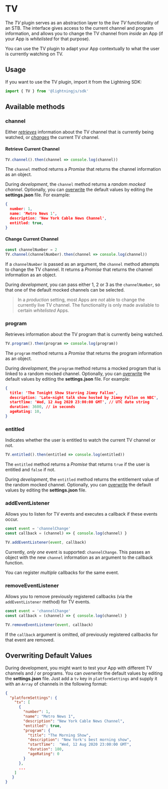 # TV

The *TV* plugin serves as an abstraction layer to the *live TV* functionality of an STB. The interface gives access to the current channel
and program information, and allows you to change the TV channel from *inside* an App (if your App is *whitelisted* for that purpose).

You can use the TV plugin to adapt your App contextually to what the user is currently watching on TV.

## Usage

If you want to use the TV plugin, import it from the Lightning SDK:

```js
import { TV } from '@lightningjs/sdk'
```

## Available methods

### channel

Either *[retrieves](#retrieve-current-channel)* information about the TV channel that is currently being watched, or *[changes](#change-current-channel)* the current TV channel.

#### Retrieve Current Channel

```js
TV.channel().then(channel => console.log(channel))
```

The `channel` method returns a *Promise* that returns the channel information as an object.

During *development*, the `channel` method returns a *random mocked channel*. Optionally, you can [overwrite](#overwriting-default-values) the default values by editing the **settings.json** file. For example:

```json
{
  number: 1,
  name: 'Metro News 1',
  description: 'New York Cable News Channel',
  entitled: true,
}
```

#### Change Current Channel

```js
const channelNumber = 2
TV.channel(channelNumber).then(channel => console.log(channel))
```

If a `channelNumber` is passed as an argument, the `channel` method attempts to change the TV channel.
It returns a *Promise* that returns the channel information as an object.

During *development*, you can pass either 1, 2 or 3 as the `channelNumber`, so that one of the default mocked channels can be selected.

> In a *production* setting, most Apps are *not* able to change the currently live TV channel. The functionality is only
made available to certain *whitelisted* Apps.

### program

Retrieves information about the TV program that is currently being watched.

```js
TV.program().then(program => console.log(program))
```

The `program` method returns a *Promise* that returns the program information as an object.

During *development*, the `program` method returns a mocked program that is linked to a random mocked channel. Optionally, you can [overwrite](#overwriting-default-values) the default values by editing the **settings.json** file. For example:

```json
{
  title: 'The Tonight Show Starring Jimmy Fallon',
  description: 'Late-night talk show hosted by Jimmy Fallon on NBC',
  startTime: 'Wed, 12 Aug 2020 23:00:00 GMT', // UTC date string
  duration: 3600, // in seconds
  ageRating: 10,
}
```

### entitled

Indicates whether the user is entitled to watch the current TV channel or not.

```js
TV.entitled().then(entitled => console.log(entitled))
```

The `entitled` method returns a *Promise* that returns `true` if the user is entitled and `false` if not.

During *development*, the `entitled` method returns the entitlement value of the random mocked channel. Optionally, you can [overwrite](#overwriting-default-values) the default values by editing the **settings.json** file.

### addEventListener

Allows you to listen for TV events and executes a callback if these events occur.

```js
const event = 'channelChange'
const callback = (channel) => { console.log(channel) }

TV.addEventListener(event, callback)
```

Currently, *only one* event is supported: `channelChange`. This passes an object with the new `channel` information as an argument to the callback function.

You can register *multiple* callbacks for the same event.

### removeEventListener

Allows you to remove previously registered callbacks  (via the `addEventListener` method) for TV events.

```js
const event = 'channelChange'
const callback = (channel) => { console.log(channel) }

TV.removeEventListener(event, callback)
```

If the `callback` argument is omitted, *all* previously registered callbacks for that event are removed.

## Overwriting Default Values

During development, you might want to test your App with different TV channels and / or programs.
You can *overwrite* the default values by editing the **settings.json** file.
Just add a `tv` key in `platformSettings` and supply it with an `Array` of channels in the following format:

```json
{
  "platformSettings": {
    "tv": [
      {
        "number": 1,
        "name": "Metro News 1",
        "description": "New York Cable News Channel",
        "entitled": true,
        "program": {
          "title": "The Morning Show",
          "description": "New York's best morning show",
          "startTime":  "Wed, 12 Aug 2020 23:00:00 GMT",
          "duration": 180,
          "ageRating": 0
        }
      },
      ...
    ]
   }
}
```
